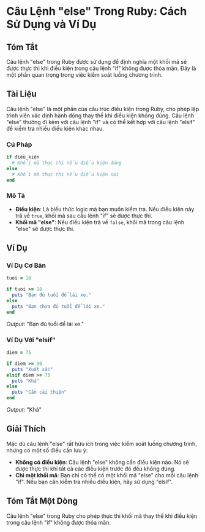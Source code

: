 <!--
Meta Description: # Câu Lệnh "else" Trong Ruby: Cách Sử Dụng và Ví Dụ ## Tóm Tắt Câu lệnh "else" trong Ruby được sử dụng để định nghĩa một khối mã sẽ được thực thi khi ...
Meta Keywords: điều, câu, lệnh, kiện, else
-->

# Câu Lệnh "else" Trong Ruby: Cách Sử Dụng và Ví Dụ

## Tóm Tắt
Câu lệnh "else" trong Ruby được sử dụng để định nghĩa một khối mã sẽ được thực thi khi điều kiện trong câu lệnh "if" không được thỏa mãn. Đây là một phần quan trọng trong việc kiểm soát luồng chương trình.

## Tài Liệu
Câu lệnh "else" là một phần của cấu trúc điều kiện trong Ruby, cho phép lập trình viên xác định hành động thay thế khi điều kiện không đúng. Câu lệnh "else" thường đi kèm với câu lệnh "if" và có thể kết hợp với câu lệnh "elsif" để kiểm tra nhiều điều kiện khác nhau.

### Cú Pháp
```ruby
if điều_kiện
  # Khối mã thực thi nếu điều kiện đúng
else
  # Khối mã thực thi nếu điều kiện sai
end
```

### Mô Tả
- **Điều kiện**: Là biểu thức logic mà bạn muốn kiểm tra. Nếu điều kiện này trả về `true`, khối mã sau câu lệnh "if" sẽ được thực thi.
- **Khối mã "else"**: Nếu điều kiện trả về `false`, khối mã trong câu lệnh "else" sẽ được thực thi.

## Ví Dụ
### Ví Dụ Cơ Bản
```ruby
tuoi = 18

if tuoi >= 18
  puts "Bạn đủ tuổi để lái xe."
else
  puts "Bạn chưa đủ tuổi để lái xe."
end
```
*Output*: "Bạn đủ tuổi để lái xe."

### Ví Dụ Với "elsif"
```ruby
diem = 75

if diem >= 90
  puts "Xuất sắc"
elsif diem >= 75
  puts "Khá"
else
  puts "Cần cải thiện"
end
```
*Output*: "Khá"

## Giải Thích
Mặc dù câu lệnh "else" rất hữu ích trong việc kiểm soát luồng chương trình, nhưng có một số điều cần lưu ý:
- **Không có điều kiện**: Câu lệnh "else" không cần điều kiện nào. Nó sẽ được thực thi khi tất cả các điều kiện trước đó đều không đúng.
- **Chỉ một khối mã**: Bạn chỉ có thể có một khối mã "else" cho mỗi câu lệnh "if". Nếu bạn cần kiểm tra nhiều điều kiện, hãy sử dụng "elsif".

## Tóm Tắt Một Dòng
Câu lệnh "else" trong Ruby cho phép thực thi khối mã thay thế khi điều kiện trong câu lệnh "if" không được thỏa mãn.
